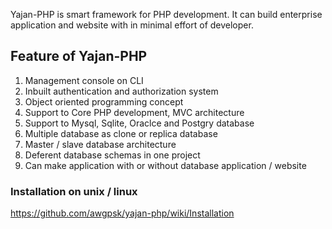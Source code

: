 Yajan-PHP is smart framework for PHP development. It can build enterprise application and website with in minimal effort of developer. 

## Feature of Yajan-PHP
1.	Management console on CLI
2.	Inbuilt authentication and authorization system
3.	Object oriented programming concept 
4.	Support to Core PHP development, MVC architecture 
5.	Support to Mysql, Sqlite, Oraclce and Postgry database
6.	Multiple database as clone or replica database
7.	Master / slave database architecture
8.	Deferent database schemas in one project
9.	Can make application with or without database application / website


### Installation on unix / linux
https://github.com/awgpsk/yajan-php/wiki/Installation
